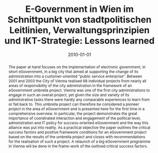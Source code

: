 ---
abstract: The paper at hand focuses on the implementation of electronic government,
  in short eGovernment, in a big city that aimed at supporting the change of its administration
  into a customer-oriented "public service enterprise". Between 2001 and 2003 the
  City of Vienna realised 68 individual projects from nearly all areas of responsibility
  of the city administration in the framework of an eGovernment umbrella project.
  Vienna was one of the first city administrations to engage in such an overall project,
  yet given the size and variety of its administrative tasks there were hardly any
  comparable experiences to learn from or fall back to. This umbrella project can
  therefore be considered a pioneer project in the area of eGovernment and is presented
  here for the first time in a comprehensive overview. In particular, the project
  demonstrates the great importance of coordinated interaction and engagement of the
  political level, administration and IT policy for success-oriented eGovernment and
  the way this alliance was put into reality. As a practical objective the paper outlines
  the critical success factors and positive framework conditions for an eGovernment
  project based on the results of the umbrella project and closes with recommendations
  for the realisation of such a project. A relaunch of a big eGovernment programme
  in Vienna will be done in the frame-work of the outlined critical success factors.
authors:
- Ingrid Götzl
date: '2010-01-01'
featured: false
publication_types:
- '7'
publishDate: '2010-01-01'
title: 'E-Government in Wien im Schnittpunkt von stadtpolitischen Leitlinien, Verwaltungsprinzipien
  und IKT-Strategie: Lessons learned'
url_pdf: ''
---
